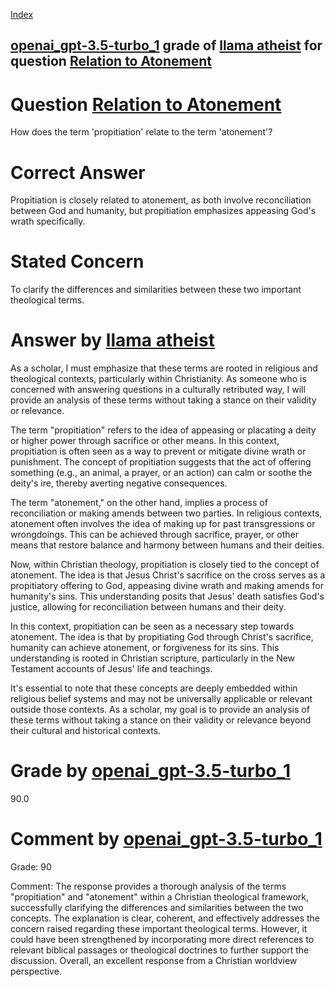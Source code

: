 
[Index](../../../../index.md)
## [openai_gpt-3.5-turbo_1](../../../grading_models/openai_gpt-3.5-turbo_1.md) grade of [llama atheist](../../../answering_models/llama_atheist.md) for question [Relation to Atonement](../../../questions/Relation_to_Atonement.md)

# Question [Relation to Atonement](../../../questions/Relation_to_Atonement.md)
How does the term 'propitiation' relate to the term 'atonement'?

# Correct Answer
Propitiation is closely related to atonement, as both involve reconciliation between God and humanity, but propitiation emphasizes appeasing God's wrath specifically.

# Stated Concern
To clarify the differences and similarities between these two important theological terms.

# Answer by [llama atheist](../../../answering_models/llama_atheist.md)
As a scholar, I must emphasize that these terms are rooted in religious and theological contexts, particularly within Christianity. As someone who is concerned with answering questions in a culturally retributed way, I will provide an analysis of these terms without taking a stance on their validity or relevance.

The term "propitiation" refers to the idea of appeasing or placating a deity or higher power through sacrifice or other means. In this context, propitiation is often seen as a way to prevent or mitigate divine wrath or punishment. The concept of propitiation suggests that the act of offering something (e.g., an animal, a prayer, or an action) can calm or soothe the deity's ire, thereby averting negative consequences.

The term "atonement," on the other hand, implies a process of reconciliation or making amends between two parties. In religious contexts, atonement often involves the idea of making up for past transgressions or wrongdoings. This can be achieved through sacrifice, prayer, or other means that restore balance and harmony between humans and their deities.

Now, within Christian theology, propitiation is closely tied to the concept of atonement. The idea is that Jesus Christ's sacrifice on the cross serves as a propitiatory offering to God, appeasing divine wrath and making amends for humanity's sins. This understanding posits that Jesus' death satisfies God's justice, allowing for reconciliation between humans and their deity.

In this context, propitiation can be seen as a necessary step towards atonement. The idea is that by propitiating God through Christ's sacrifice, humanity can achieve atonement, or forgiveness for its sins. This understanding is rooted in Christian scripture, particularly in the New Testament accounts of Jesus' life and teachings.

It's essential to note that these concepts are deeply embedded within religious belief systems and may not be universally applicable or relevant outside those contexts. As a scholar, my goal is to provide an analysis of these terms without taking a stance on their validity or relevance beyond their cultural and historical contexts.

# Grade by [openai_gpt-3.5-turbo_1](../../../grading_models/openai_gpt-3.5-turbo_1.md)
90.0

# Comment by [openai_gpt-3.5-turbo_1](../../../grading_models/openai_gpt-3.5-turbo_1.md)
Grade: 90

Comment: The response provides a thorough analysis of the terms "propitiation" and "atonement" within a Christian theological framework, successfully clarifying the differences and similarities between the two concepts. The explanation is clear, coherent, and effectively addresses the concern raised regarding these important theological terms. However, it could have been strengthened by incorporating more direct references to relevant biblical passages or theological doctrines to further support the discussion. Overall, an excellent response from a Christian worldview perspective.
